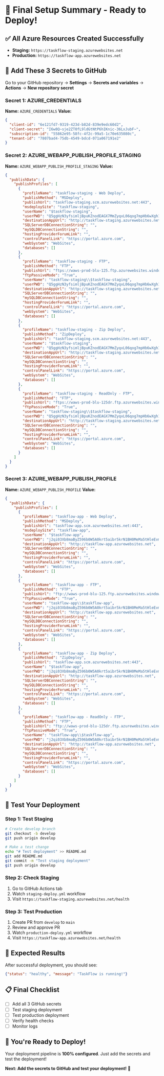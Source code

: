 # 🎯 Final Setup Summary - Ready to Deploy!

## ✅ **All Azure Resources Created Successfully**

- **Staging:** `https://taskflow-staging.azurewebsites.net`
- **Production:** `https://taskflow-app.azurewebsites.net`

## 🔐 **Add These 3 Secrets to GitHub**

Go to your GitHub repository → **Settings** → **Secrets and variables** → **Actions** → **New repository secret**

### **Secret 1: AZURE_CREDENTIALS**
**Name:** `AZURE_CREDENTIALS`
**Value:**
```json
{
  "client-id": "6e121fd7-9319-423d-b82d-839e9edc60d2",
  "client-secret": "I6w8Q~sje2ZT0fL9ldGtNtP6hIKnic-36LxJubF~",
  "subscription-id": "55862e95-58fc-4f2c-99a5-1c70e635080c",
  "tenant-id": "7807bad4-75db-4549-bdcd-071a067191e2"
}
```

### **Secret 2: AZURE_WEBAPP_PUBLISH_PROFILE_STAGING**
**Name:** `AZURE_WEBAPP_PUBLISH_PROFILE_STAGING`
**Value:**
```json
{
  "publishData": {
    "publishProfiles": [
      {
        "profileName": "taskflow-staging - Web Deploy",
        "publishMethod": "MSDeploy",
        "publishUrl": "taskflow-staging.scm.azurewebsites.net:443",
        "msdeploySite": "taskflow-staging",
        "userName": "$taskflow-staging",
        "userPWD": "Q5ggHzN3yfsimljBpuKZnodEAGX7MmZyqxL06qog7mpHb6wXgh1lkXQysdtq",
        "destinationAppUrl": "http://taskflow-staging.azurewebsites.net",
        "SQLServerDBConnectionString": "",
        "mySQLDBConnectionString": "",
        "hostingProviderForumLink": "",
        "controlPanelLink": "https://portal.azure.com",
        "webSystem": "WebSites",
        "databases": []
      },
      {
        "profileName": "taskflow-staging - FTP",
        "publishMethod": "FTP",
        "publishUrl": "ftps://waws-prod-blu-125.ftp.azurewebsites.windows.net/site/wwwroot",
        "ftpPassiveMode": "True",
        "userName": "taskflow-staging\\$taskflow-staging",
        "userPWD": "Q5ggHzN3yfsimljBpuKZnodEAGX7MmZyqxL06qog7mpHb6wXgh1lkXQysdtq",
        "destinationAppUrl": "http://taskflow-staging.azurewebsites.net",
        "SQLServerDBConnectionString": "",
        "mySQLDBConnectionString": "",
        "hostingProviderForumLink": "",
        "controlPanelLink": "https://portal.azure.com",
        "webSystem": "WebSites",
        "databases": []
      },
      {
        "profileName": "taskflow-staging - Zip Deploy",
        "publishMethod": "ZipDeploy",
        "publishUrl": "taskflow-staging.scm.azurewebsites.net:443",
        "userName": "$taskflow-staging",
        "userPWD": "Q5ggHzN3yfsimljBpuKZnodEAGX7MmZyqxL06qog7mpHb6wXgh1lkXQysdtq",
        "destinationAppUrl": "http://taskflow-staging.azurewebsites.net",
        "SQLServerDBConnectionString": "",
        "mySQLDBConnectionString": "",
        "hostingProviderForumLink": "",
        "controlPanelLink": "https://portal.azure.com",
        "webSystem": "WebSites",
        "databases": []
      },
      {
        "profileName": "taskflow-staging - ReadOnly - FTP",
        "publishMethod": "FTP",
        "publishUrl": "ftps://waws-prod-blu-125dr.ftp.azurewebsites.windows.net/site/wwwroot",
        "ftpPassiveMode": "True",
        "userName": "taskflow-staging\\$taskflow-staging",
        "userPWD": "Q5ggHzN3yfsimljBpuKZnodEAGX7MmZyqxL06qog7mpHb6wXgh1lkXQysdtq",
        "destinationAppUrl": "http://taskflow-staging.azurewebsites.net",
        "SQLServerDBConnectionString": "",
        "mySQLDBConnectionString": "",
        "hostingProviderForumLink": "",
        "controlPanelLink": "https://portal.azure.com",
        "webSystem": "WebSites",
        "databases": []
      }
    ]
  }
}
```

### **Secret 3: AZURE_WEBAPP_PUBLISH_PROFILE**
**Name:** `AZURE_WEBAPP_PUBLISH_PROFILE`
**Value:**
```json
{
  "publishData": {
    "publishProfiles": [
      {
        "profileName": "taskflow-app - Web Deploy",
        "publishMethod": "MSDeploy",
        "publishUrl": "taskflow-app.scm.azurewebsites.net:443",
        "msdeploySite": "taskflow-app",
        "userName": "$taskflow-app",
        "userPWD": "j2qi03Xb8maByZ596b0W5A0krt5aibr5krN1BH0MeMa5tHleEvme9Nwh5Xmt",
        "destinationAppUrl": "http://taskflow-app.azurewebsites.net",
        "SQLServerDBConnectionString": "",
        "mySQLDBConnectionString": "",
        "hostingProviderForumLink": "",
        "controlPanelLink": "https://portal.azure.com",
        "webSystem": "WebSites",
        "databases": []
      },
      {
        "profileName": "taskflow-app - FTP",
        "publishMethod": "FTP",
        "publishUrl": "ftp://waws-prod-blu-125.ftp.azurewebsites.windows.net/site/wwwroot",
        "ftpPassiveMode": "True",
        "userName": "taskflow-app\\$taskflow-app",
        "userPWD": "j2qi03Xb8maByZ596b0W5A0krt5aibr5krN1BH0MeMa5tHleEvme9Nwh5Xmt",
        "destinationAppUrl": "http://taskflow-app.azurewebsites.net",
        "SQLServerDBConnectionString": "",
        "mySQLDBConnectionString": "",
        "hostingProviderForumLink": "",
        "controlPanelLink": "https://portal.azure.com",
        "webSystem": "WebSites",
        "databases": []
      },
      {
        "profileName": "taskflow-app - Zip Deploy",
        "publishMethod": "ZipDeploy",
        "publishUrl": "taskflow-app.scm.azurewebsites.net:443",
        "userName": "$taskflow-app",
        "userPWD": "j2qi03Xb8maByZ596b0W5A0krt5aibr5krN1BH0MeMa5tHleEvme9Nwh5Xmt",
        "destinationAppUrl": "http://taskflow-app.azurewebsites.net",
        "SQLServerDBConnectionString": "",
        "mySQLDBConnectionString": "",
        "hostingProviderForumLink": "",
        "controlPanelLink": "https://portal.azure.com",
        "webSystem": "WebSites",
        "databases": []
      },
      {
        "profileName": "taskflow-app - ReadOnly - FTP",
        "publishMethod": "FTP",
        "publishUrl": "ftp://waws-prod-blu-125dr.ftp.azurewebsites.windows.net/site/wwwroot",
        "ftpPassiveMode": "True",
        "userName": "taskflow-app\\$taskflow-app",
        "userPWD": "j2qi03Xb8maByZ596b0W5A0krt5aibr5krN1BH0MeMa5tHleEvme9Nwh5Xmt",
        "destinationAppUrl": "http://taskflow-app.azurewebsites.net",
        "SQLServerDBConnectionString": "",
        "mySQLDBConnectionString": "",
        "hostingProviderForumLink": "",
        "controlPanelLink": "https://portal.azure.com",
        "webSystem": "WebSites",
        "databases": []
      }
    ]
  }
}
```

## 🚀 **Test Your Deployment**

### **Step 1: Test Staging**
```bash
# Create develop branch
git checkout -b develop
git push origin develop

# Make a test change
echo "# Test deployment" >> README.md
git add README.md
git commit -m "Test staging deployment"
git push origin develop
```

### **Step 2: Check Staging**
1. Go to GitHub Actions tab
2. Watch `staging-deploy.yml` workflow
3. Visit `https://taskflow-staging.azurewebsites.net/health`

### **Step 3: Test Production**
1. Create PR from `develop` to `main`
2. Review and approve PR
3. Watch `production-deploy.yml` workflow
4. Visit `https://taskflow-app.azurewebsites.net/health`

## 🎯 **Expected Results**

After successful deployment, you should see:
```json
{"status": "healthy", "message": "TaskFlow is running!"}
```

## 📋 **Final Checklist**

- [ ] Add all 3 GitHub secrets
- [ ] Test staging deployment
- [ ] Test production deployment
- [ ] Verify health checks
- [ ] Monitor logs

## 🎉 **You're Ready to Deploy!**

Your deployment pipeline is **100% configured**. Just add the secrets and test the deployment!

**Next: Add the secrets to GitHub and test your deployment!** 🚀 